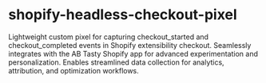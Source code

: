 # shopify-headless-checkout-pixel
Lightweight custom pixel for capturing checkout_started and checkout_completed events in Shopify extensibility checkout. Seamlessly integrates with the AB Tasty Shopify app for advanced experimentation and personalization. Enables streamlined data collection for analytics, attribution, and optimization workflows.
